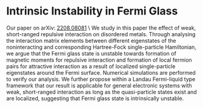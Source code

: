 # Intrinsic Instability in Fermi Glass
Our paper on arXiv: [2208.08081](https://arxiv.org/pdf/2208.08081.pdf) \\
We study in this paper the effect of weak, short-ranged repulsive interaction on disordered metals. Through analysing the interaction matrix elements between different eigenstates of the noninteracting and corresponding Hartree-Fock single-particle Hamiltonian, we argue that the Fermi
glass state is unstable towards formation of magnetic moments for repulsive interaction and formation of local fermion pairs for attractive interaction as a result of localized single-particle eigenstates around the Fermi surface. Numerical simulations are performed to verify our analysis. We further
propose within a Landau Fermi-liquid type framework that our result is applicable for general electronic systems with weak, short-ranged interaction as long as the quasi-particle states exist and are
localized, suggesting that Fermi glass state is intrinsically unstable.
